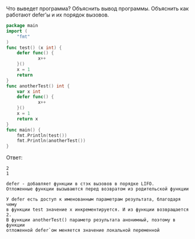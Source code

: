 Что выведет программа? Объяснить вывод программы. Объяснить как работают defer’ы и их порядок вызовов.

```go
package main
import (
	"fmt"
)
func test() (x int) {
	defer func() {
            x++
	}()
	x = 1
	return
}
func anotherTest() int {
	var x int
	defer func() {
            x++
	}()
	x = 1
	return x
}
func main() {
	fmt.Println(test())
	fmt.Println(anotherTest())
}
```

Ответ:
```
2
1

defer - добавляет функции в стэк вызовов в порядке LIFO.
Отложенные функции вызываются перед возвратом из родительской функции

У defer есть доступ к именованным параметрам результата, благодаря чему
в функции test значение x инкрементируется. И из функции возвращается 2.
В функции anotherTest() параметр результата анонимный, поэтому в функции
отложенной defer`ом меняется значение локальной переменной 
```
